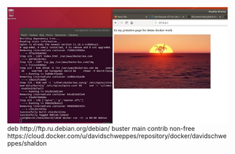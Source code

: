 <img src="laba 3/scrnsht.jpg" alt="Изображение не загрузилось">
deb http://ftp.ru.debian.org/debian/ buster main contrib non-free
https://cloud.docker.com/u/davidschweppes/repository/docker/davidschweppes/shaldon
